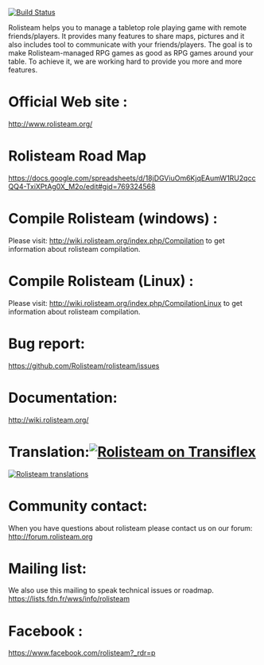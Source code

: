 [![Build Status](http://www.rolisteam.org/sites/default/files/pixture_reloaded_logo.png)](http://www.rolisteam.org)

Rolisteam helps you to manage a tabletop role playing game with remote friends/players. It provides many features to share maps, pictures and it also includes tool to communicate with your friends/players. The goal is to make Rolisteam-managed RPG games as good as RPG games around your table. To achieve it, we are working hard to provide you more and more features. 

#  Official Web site : 
http://www.rolisteam.org/

#   Rolisteam Road Map 
https://docs.google.com/spreadsheets/d/18jDGViuOm6KjqEAumW1RU2qccQQ4-TxiXPtAg0X_M2o/edit#gid=769324568

#  Compile Rolisteam (windows) : 
Please visit: http://wiki.rolisteam.org/index.php/Compilation
to get information about rolisteam compilation. 

#  Compile Rolisteam (Linux) : 
Please visit: http://wiki.rolisteam.org/index.php/CompilationLinux
to get information about rolisteam compilation. 

#  Bug report:
https://github.com/Rolisteam/rolisteam/issues

#  Documentation:
http://wiki.rolisteam.org/

#  Translation:[![Rolisteam on Transiflex](https://ds0k0en9abmn1.cloudfront.net/static/charts/images/tx-logo-micro.646b0065fce6.png)](https://www.transifex.com/projects/p/rolisteam/)


[![Rolisteam translations](https://www.transifex.com/projects/p/rolisteam/resource/rolisteamts/chart/image_png/)](https://www.transifex.com/projects/p/rolisteam/)

# Community contact:
When you have questions about rolisteam please contact us on our forum:
http://forum.rolisteam.org

# Mailing list:
We also use this mailing to speak technical issues or roadmap.
https://lists.fdn.fr/wws/info/rolisteam
 
# Facebook :
https://www.facebook.com/rolisteam?_rdr=p
